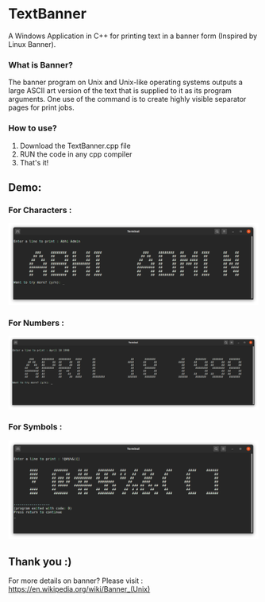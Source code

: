 # TextBanner
A Windows Application in C++ for printing text in a banner form (Inspired by Linux Banner). 

### What is Banner?
The banner program on Unix and Unix-like operating systems outputs a large ASCII art version of the text that is supplied to it as its program arguments. One use of the command is to create highly visible separator pages for print jobs.

### How to use?

1. Download the TextBanner.cpp file 
2. RUN the code in any cpp compiler
3. That's it!

## Demo:
### For Characters :
![Chars](https://github.com/AdminAbhi/TextBanner/blob/master/char.png?raw=true)

### For Numbers :
![Numbers](https://github.com/AdminAbhi/TextBanner/blob/master/Numbers.png?raw=true)

### For Symbols :
![Symbols](https://github.com/AdminAbhi/TextBanner/blob/master/Symbols.png?raw=true)

## Thank you :)
For more details on banner? 
Please visit : https://en.wikipedia.org/wiki/Banner_(Unix)
